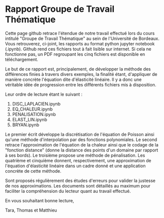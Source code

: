 # Rapport Groupe de Travail Thématique

Cette page github retrace l'étendue de notre travail effectué lors du cours intitulé "Groupe de Travail Thématique" au sein de l'Université de Bordeaux. Vous retrouverez, ci-joint, les rapports au format python jupyter notebook (.ipynb). Github rend ces fichiers tout à fait lisible sur internet. Si cela ne fonctionne pas, un PDF regroupant les cinq fichiers est disponible en téléchargement. 

Le but de ce rapport est, principalement, de développer la méthode des différences finies à travers divers exemples, la finalité étant, d'appliquer de manière concrète l'équation dite d'élasticité linéaire. Il y a donc une véritable idée de progression entre les différents fichiers mis à disposition. 

Leur ordre de lecture étant le suivant :

1. DISC_LAPLACIEN.ipynb
2. EQ_CHALEUR.ipynb
3. PENALISATION.ipynb
4. ELAST_LIN.ipynb
5. BRYAN.ipynb

Le premier écrit développe la discrétisation de l'équation de Poisson ainsi qu'une méthode d'interpolation par des fonctions polynomiales. Le second retrace l'approximation de l'équation de la chaleur ainsi que le codage de la "fonction distance" (donne la distance des points d'un domaine par rapport à ses bords). Le troisième propose une méthode de pénalisation. Les quatrième et cinquième donnent, respectivement, une approximation de l'équation d'élasticité linéaire dans un cadre donné et une application concrète de cette méthode. 

Sont proposés régulièrement des études d'erreurs pour valider la justesse de nos approximations. Les documents sont détaillés au maximum pour faciliter la compréhension du lecteur quant au travail effectué.

En vous souhaitant bonne lecture,

Tara, Thomas et Matthieu
